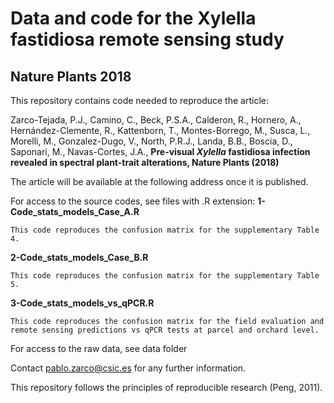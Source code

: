 # Data and code for the Xylella fastidiosa remote sensing study
## Nature Plants 2018

This repository contains code needed to reproduce the article:

Zarco-Tejada, P.J., Camino, C., Beck, P.S.A., Calderon, R., Hornero, A., Hernández-Clemente, R., Kattenborn, T., Montes-Borrego, M., Susca, L., Morelli, M., Gonzalez-Dugo, V., North, P.R.J., Landa, B.B., Boscia, D., Saponari, M., Navas-Cortes, J.A., <b>Pre-visual <i>Xylella </i> fastidiosa infection revealed in spectral plant-trait alterations, Nature Plants (2018)</b>

The article will be available at the following address once it is published.

For access to the source codes, see files with .R extension:</b>
<b>1-Code_stats_models_Case_A.R </b>
<br/> 

```
This code reproduces the confusion matrix for the supplementary Table 4.
```

<b>2-Code_stats_models_Case_B.R </b><br/>

```
This code reproduces the confusion matrix for the supplementary Table 5.
```

<b>3-Code_stats_models_vs_qPCR.R </b><br/>

```
This code reproduces the confusion matrix for the field evaluation and remote sensing predictions vs qPCR tests at parcel and orchard level.
```

For access to the raw data, see data folder

Contact  pablo.zarco@csic.es for any further information.

This repository follows the principles of reproducible research (Peng, 2011).

